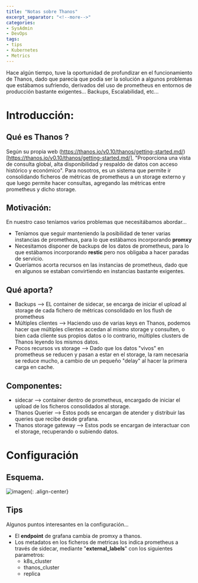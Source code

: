 ```yaml
---
title: "Notas sobre Thanos"
excerpt_separator: "<!--more-->"
categories:
- SysAdmin
- DevOps
tags:
- tips
- Kubernetes
- Metrics
---
```

Hace algún tiempo, tuve la oportunidad de profundizar en el funcionamiento de Thanos, dado que parecía que podía ser la solución a algunos problemas que estábamos sufriendo, derivados del uso de prometheus en entornos de producción bastante exigentes...
Backups, Escalabilidad, etc...
<!--more-->
# Introducción:

## Qué es Thanos ?
Según su propia web (https://thanos.io/v0.10/thanos/getting-started.md/)[https://thanos.io/v0.10/thanos/getting-started.md/], "Proporciona una vista de consulta global, alta disponibilidad y respaldo de datos con acceso histórico y económico". Para nosotros, es un sistema que permite ir consolidando ficheros de métricas de prometheus a un storage externo y que luego permite hacer consultas, agregando las métricas entre prometheus y dicho storage. 

## Motivación:
En nuestro caso teníamos varios problemas que necesitábamos abordar... 
* Teníamos que seguir manteniendo la posibilidad de tener varias instancias de prometheus, para lo que estábamos incorporando **promxy**
* Necesitamos disponer de backups de los datos de prometheus, para lo que estábamos incorporando **restic** pero nos obligaba a hacer paradas de servicio.
* Queríamos acorta recursos en las instancias de prometheus, dado que en algunos se estaban convirtiendo en instancias bastante exigentes.

## Qué aporta?
  - Backups --> EL container de sidecar, se encarga de iniciar el upload al storage de cada fichero de métricas consolidado en los flush de prometheus
  - Múltiples clientes --> Haciendo uso de varias keys en Thanos, podemos hacer que múltiples clientes accedan al mismo storage y consulten, o bien cada cliente sus propios datos o lo contrario, múltiples clusters de Thanos leyendo los mismos datos.
  - Pocos recursos vs storage --> Dado que los datos "vivos" en prometheus se reducen y pasan a estar en el storage, la ram necesaria se reduce mucho, a cambio de un pequeño "delay" al hacer la primera carga en cache.

## Componentes:
  - sidecar --> container dentro de prometheus, encargado de iniciar el upload de los ficheros consolidados al storage.
  - Thanos Querier --> Estos pods se encargan de atender y distribuir las queries que recibe desde grafana.
  - Thanos storage gateway --> Estos pods se encargan de interactuar con el storage, recuperando o subiendo datos. 

# Configuración 

## Esquema.
![imagen]({{'https://malambra.github.io/docs/images/Esquema_Thanos.png'|absolute_url}}){: .align-center}

## Tips
Algunos puntos interesantes en la configuración...
* El **endpoint** de grafana cambia de promxy a thanos.
* Los metadatos en los ficheros de metricas los indica prometheus a través de sidecar, mediante "**external_labels**" con los siguientes parametros:
  * k8s_cluster
  * thanos_cluster
  * replica